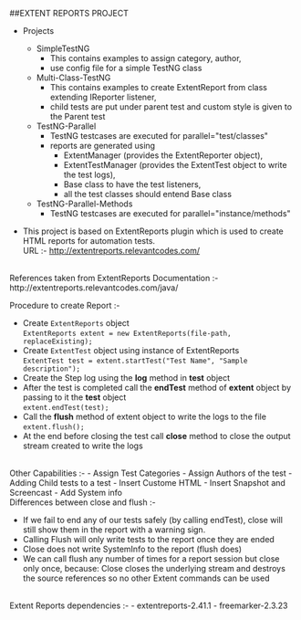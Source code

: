 ##EXTENT REPORTS PROJECT

- Projects
	- SimpleTestNG 
		- This contains examples to assign category, author, 
		- use config file for a simple TestNG class
	- Multi-Class-TestNG 
		- This contains examples to create ExtentReport from class extending IReporter listener, 
		- child tests are put under parent test and custom style is given to the Parent test
	- TestNG-Parallel
		- TestNG testcases are executed for parallel="test/classes" 
		- reports are generated using 
			- ExtentManager (provides the ExtentReporter object), 
			- ExtentTestManager (provides the ExtentTest object to write the test logs), 
			- Base class to have the test listeners, 
			- all the test classes should entend Base class
	- TestNG-Parallel-Methods
		- TestNG testcases are executed for parallel="instance/methods"


- This project is based on ExtentReports plugin which is used to create HTML reports for automation tests.<br/>
URL :- http://extentreports.relevantcodes.com/
<br/>
References taken from ExtentReports Documentation :- http://extentreports.relevantcodes.com/java/ <br/>

Procedure to create Report :-<br/>
- Create ```ExtentReports``` object <br/>
	```ExtentReports extent = new ExtentReports(file-path, replaceExisting);```
- Create ```ExtentTest``` object using instance of ExtentReports<br/>
	```ExtentTest test = extent.startTest("Test Name", "Sample description");```
- Create the Step log using the **log** method in **test** object
- After the test is completed call the **endTest** method of **extent** object by passing to it the **test** object<br/>
	```extent.endTest(test);``` 
- Call the **flush** method of extent object to write the logs to the file<br/>
	```extent.flush();```
- At the end before closing the test call **close** method to close the output stream created to write the logs

<br/>
Other Capabilities :-
- Assign Test Categories
- Assign Authors of the test
- Adding Child tests to a test
- Insert Custome HTML
- Insert Snapshot and Screencast
- Add System info


<br/>
Differences between close and flush :-

- If we fail to end any of our tests safely (by calling endTest), close will still show them in the report with a warning sign. 
- Calling Flush will only write tests to the report once they are ended
- Close does not write SystemInfo to the report (flush does)
- We can call flush any number of times for a report session but close only once, because:
Close closes the underlying stream and destroys the source references so no other Extent commands can be used

<br/> 
Extent Reports dependencies :-
- extentreports-2.41.1
- freemarker-2.3.23

